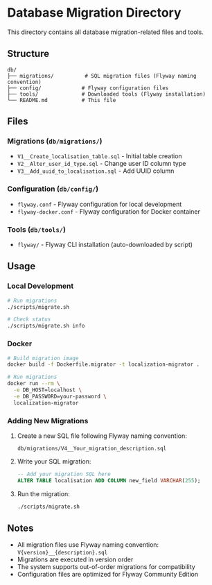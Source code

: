 # Database Migration Directory

This directory contains all database migration-related files and tools.

## Structure

```
db/
├── migrations/          # SQL migration files (Flyway naming convention)
├── config/             # Flyway configuration files
├── tools/              # Downloaded tools (Flyway installation)
└── README.md           # This file
```

## Files

### Migrations (`db/migrations/`)
- `V1__Create_localisation_table.sql` - Initial table creation
- `V2__Alter_user_id_type.sql` - Change user ID column type
- `V3__Add_uuid_to_localisation.sql` - Add UUID column

### Configuration (`db/config/`)
- `flyway.conf` - Flyway configuration for local development
- `flyway-docker.conf` - Flyway configuration for Docker container

### Tools (`db/tools/`)
- `flyway/` - Flyway CLI installation (auto-downloaded by script)

## Usage

### Local Development
```bash
# Run migrations
./scripts/migrate.sh

# Check status
./scripts/migrate.sh info
```

### Docker
```bash
# Build migration image
docker build -f Dockerfile.migrator -t localization-migrator .

# Run migrations
docker run --rm \
  -e DB_HOST=localhost \
  -e DB_PASSWORD=your-password \
  localization-migrator
```

### Adding New Migrations

1. Create a new SQL file following Flyway naming convention:
   ```
   db/migrations/V4__Your_migration_description.sql
   ```

2. Write your SQL migration:
   ```sql
   -- Add your migration SQL here
   ALTER TABLE localisation ADD COLUMN new_field VARCHAR(255);
   ```

3. Run the migration:
   ```bash
   ./scripts/migrate.sh
   ```

## Notes

- All migration files use Flyway naming convention: `V{version}__{description}.sql`
- Migrations are executed in version order
- The system supports out-of-order migrations for compatibility
- Configuration files are optimized for Flyway Community Edition 